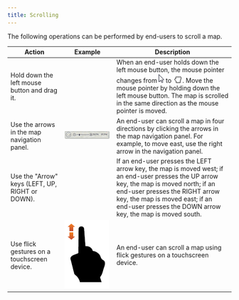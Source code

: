 ```yaml
---
title: Scrolling
---
```

The following operations can be performed by end-users to scroll a map.

| Action | Example | Description |
|---|---|---|
| Hold down the left mouse button and drag it. |  | When an end-user holds down the left mouse button, the mouse pointer changes from ![MousePointer](../../images/Img22787.png) to ![ZoomingAndScrolling_Scrolling02.png](../../images/Img5789.png). Move the mouse pointer by holding down the left mouse button. The map is scrolled in the same direction as the mouse pointer is moved. |
| Use the arrows in the map navigation panel. | ![MapNavArrows](../../images/Img22792.png) | An end-user can scroll a map in four directions by clicking the arrows in the map navigation panel. For example, to move east, use the right arrow in the navigation panel. |
| Use the "Arrow" keys (LEFT, UP, RIGHT or DOWN). |  | If an end-user presses the LEFT arrow key, the map is moved west; if an end-user presses the UP arrow key, the map is moved north; if an end-user presses the RIGHT arrow key, the map is moved east; if an end-user presses the DOWN arrow key, the map is moved south. |
| Use flick gestures on a touchscreen device. | ![Gesture_Scroll](../../images/Img18691.png) | An end-user can scroll a map using flick gestures on a touchscreen device. |